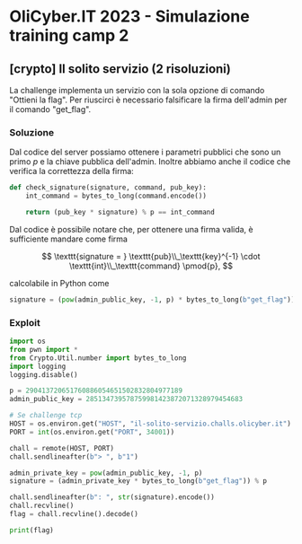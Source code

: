 # OliCyber.IT 2023 - Simulazione training camp 2

## [crypto] Il solito servizio (2 risoluzioni)

La challenge implementa un servizio con la sola opzione di comando "Ottieni la flag". Per riuscirci è necessario falsificare la firma dell'admin per il comando "get_flag".

### Soluzione

Dal codice del server possiamo ottenere i parametri pubblici che sono un primo $p$ e la chiave pubblica dell'admin. Inoltre abbiamo anche il codice che verifica la correttezza della firma:

```python
def check_signature(signature, command, pub_key):
    int_command = bytes_to_long(command.encode())

    return (pub_key * signature) % p == int_command
```

Dal codice è possibile notare che, per ottenere una firma valida, è sufficiente mandare come firma

$$
\texttt{signature = } \texttt{pub}\\_\texttt{key}^{-1} \cdot \texttt{int}\\_\texttt{command} \pmod{p},
$$

calcolabile in Python come

```python
signature = (pow(admin_public_key, -1, p) * bytes_to_long(b"get_flag")) % p
```

### Exploit

```python
import os
from pwn import *
from Crypto.Util.number import bytes_to_long
import logging
logging.disable()

p = 290413720651760886054651502832804977189
admin_public_key = 285134739578759981423872071328979454683

# Se challenge tcp
HOST = os.environ.get("HOST", "il-solito-servizio.challs.olicyber.it")
PORT = int(os.environ.get("PORT", 34001))

chall = remote(HOST, PORT)
chall.sendlineafter(b"> ", b"1")

admin_private_key = pow(admin_public_key, -1, p)
signature = (admin_private_key * bytes_to_long(b"get_flag")) % p

chall.sendlineafter(b": ", str(signature).encode())
chall.recvline()
flag = chall.recvline().decode()

print(flag)
```
